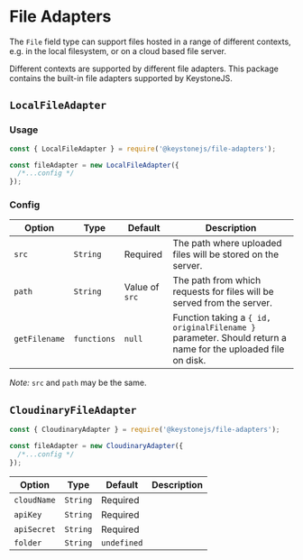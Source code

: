 <!--[meta]
section: api
subSection: field-adapters
title: File Adapters
[meta]-->

# File Adapters

The `File` field type can support files hosted in a range of different contexts, e.g. in the local filesystem, or on a cloud based file server.

Different contexts are supported by different file adapters. This package contains the built-in file adapters supported by KeystoneJS.

## `LocalFileAdapter`

### Usage

```javascript
const { LocalFileAdapter } = require('@keystonejs/file-adapters');

const fileAdapter = new LocalFileAdapter({
  /*...config */
});
```

### Config

| Option        | Type        | Default        | Description                                                                                                 |
| ------------- | ----------- | -------------- | ----------------------------------------------------------------------------------------------------------- |
| `src`         | `String`    | Required       | The path where uploaded files will be stored on the server.                                                 |
| `path`        | `String`    | Value of `src` | The path from which requests for files will be served from the server.                                      |
| `getFilename` | `functions` | `null`         | Function taking a `{ id, originalFilename }` parameter. Should return a name for the uploaded file on disk. |

_Note:_ `src` and `path` may be the same.

## `CloudinaryFileAdapter`

```javascript
const { CloudinaryAdapter } = require('@keystonejs/file-adapters');

const fileAdapter = new CloudinaryAdapter({
  /*...config */
});
```

| Option      | Type     | Default     | Description |
| ----------- | -------- | ----------- | ----------- |
| `cloudName` | `String` | Required    |             |
| `apiKey`    | `String` | Required    |             |
| `apiSecret` | `String` | Required    |             |
| `folder`    | `String` | `undefined` |             |
